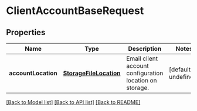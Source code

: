 # ClientAccountBaseRequest

## Properties
Name | Type | Description | Notes
------------ | ------------- | ------------- | -------------
**accountLocation** | [**StorageFileLocation**](StorageFileLocation.md) | Email client account configuration location on storage.              | [default to undefined]



[[Back to Model list]](README.md#documentation-for-models) [[Back to API list]](README.md#documentation-for-api-endpoints) [[Back to README]](README.md)
